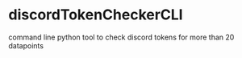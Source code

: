 # discordTokenCheckerCLI
command line python tool to check discord tokens for more than 20 datapoints
